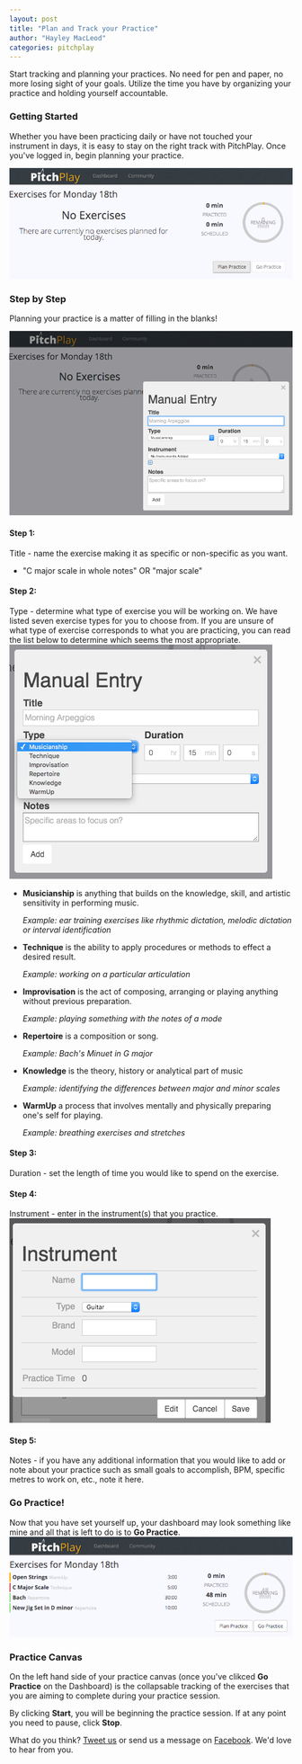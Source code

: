 ```yaml
---
layout: post
title: "Plan and Track your Practice"
author: "Hayley MacLeod"
categories: pitchplay
---
```


Start tracking and planning your practices. No need for pen
and paper, no more losing sight of your goals.
Utilize the time you have by organizing your practice and holding yourself
accountable.

### Getting Started

Whether you have been practicing daily or have not touched
your instrument in days, it is easy to stay on
the right track with PitchPlay.
Once you've logged in, begin planning your practice.

![](/assets/img/2016-04-18/image1.png)

### Step by Step

Planning your practice is a matter of filling
in the blanks!

![](/assets/img/2016-04-18/Image2.png)

#### Step 1:
Title - name the exercise making it as specific
or non-specific as you want.
  - "C major scale in whole notes" OR "major scale"

#### Step 2:
Type - determine what type of exercise you will be working on.
We have listed seven exercise types for you to choose from. If you are unsure of what type of exercise corresponds to what you are practicing, you can read the list below to determine which seems the most appropriate.![](/assets/img/2016-04-18/image3.png)


  - __Musicianship__ is anything that builds on the knowledge, skill, and artistic sensitivity in performing music.

    *Example: ear training exercises like rhythmic dictation, melodic dictation or interval identification*
  - __Technique__ is the ability to apply procedures or methods to effect a desired result.

    *Example: working on a particular articulation*
  - __Improvisation__ is the act of composing, arranging or playing anything without previous preparation.

    *Example: playing something with the notes of a mode*
  - __Repertoire__ is a composition or song.

    *Example: Bach's Minuet in G major*
  - __Knowledge__ is the theory, history or analytical part of music

    *Example: identifying the differences between major and minor scales*
  - __WarmUp__ a process that involves mentally and physically preparing one's self for playing.

    *Example: breathing exercises and stretches*

#### Step 3:
Duration - set the length of time you would like to spend on the exercise.

#### Step 4:
Instrument - enter in the instrument(s) that you practice. ![](/assets/img/2016-04-18/image4.png)

#### Step 5:
Notes - if you have any additional information that you would like
to add or note about your practice such as small goals to accomplish, BPM, specific metres to work on, etc., note it here.

### Go Practice!
Now that you have set yourself up, your dashboard may look something like mine and all that is left to do is to  __Go Practice__.
![](/assets/img/2016-04-18/image5.png)

### Practice Canvas

On the left hand side of your practice canvas (once you've clikced __Go Practice__ on the Dashboard) is the
collapsable tracking of the exercises that you
are aiming to complete during your practice session.

By clicking __Start__, you will be beginning the practice session. If at any point you need
to pause, click __Stop__.






What do you think? [Tweet us](https://twitter.com/pitchplayio) or send us a message on [Facebook](https://www.facebook.com/pitchplayio/). We'd love to hear from you.
